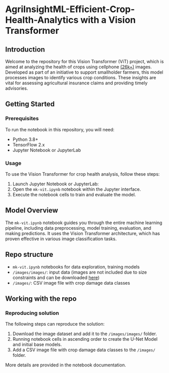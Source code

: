 # AgriInsightML-Efficient-Crop-Health-Analytics with a Vision Transformer

## Introduction
Welcome to the repository for this Vision Transformer (ViT) project, which is aimed at analyzing the health of crops using cellphone [(26k+)](https://www.kaggle.com/datasets/mosbehbarhoumi/zindidata) images. Developed as part of an initiative to support smallholder farmers, this model processes images to identify various crop conditions. These insights are vital for assessing agricultural insurance claims and providing timely advisories.

## Getting Started

### Prerequisites
To run the notebook in this repository, you will need:
- Python 3.8+
- TensorFlow 2.x
- Jupyter Notebook or JupyterLab

### Usage

To use the Vision Transformer for crop health analysis, follow these steps:

1. Launch Jupyter Notebook or JupyterLab:
2. Open the `mk-vit.ipynb` notebook within the Jupyter interface.
3. Execute the notebook cells to train and evaluate the model.

## Model Overview

The `mk-vit.ipynb` notebook guides you through the entire machine learning pipeline, including data preprocessing, model training, evaluation, and making predictions. It uses the Vision Transformer architecture, which has proven effective in various image classification tasks.

## Repo structure
- `mk-vit.ipynb` notebooks for data exploration, training models 
- `/images/images/`: input data (images are not included due to size constraints and can be downloaded [here](https://www.kaggle.com/datasets/mosbehbarhoumi/zindidata))
- `/images/`: CSV image file with crop damage data classes

## Working with the repo
### Reproducing solution

The following steps can reproduce the solution:

1. Download the image dataset and add it to the `/images/images/` folder.
2. Running notebook cells in ascending order to create the U-Net Model and initial base models.
3. Add a CSV image file with crop damage data classes to the `/images/` folder.


More details are provided in the notebook documentation.
